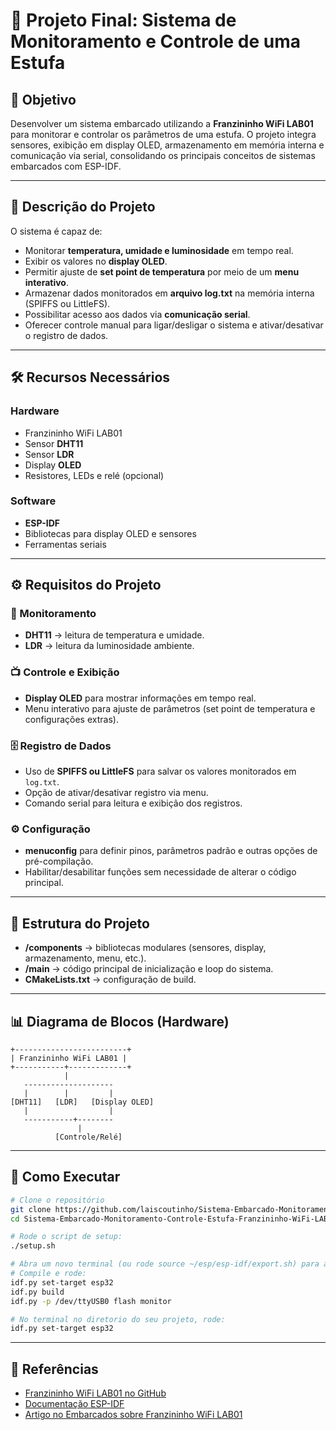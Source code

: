 # 🌱 Projeto Final: Sistema de Monitoramento e Controle de uma Estufa

## 📌 Objetivo

Desenvolver um sistema embarcado utilizando a **Franzininho WiFi LAB01** para monitorar e controlar os parâmetros de uma estufa.
O projeto integra sensores, exibição em display OLED, armazenamento em memória interna e comunicação via serial, consolidando os principais conceitos de sistemas embarcados com ESP-IDF.

---

## 📝 Descrição do Projeto

O sistema é capaz de:

* Monitorar **temperatura, umidade e luminosidade** em tempo real.
* Exibir os valores no **display OLED**.
* Permitir ajuste de **set point de temperatura** por meio de um **menu interativo**.
* Armazenar dados monitorados em **arquivo log.txt** na memória interna (SPIFFS ou LittleFS).
* Possibilitar acesso aos dados via **comunicação serial**.
* Oferecer controle manual para ligar/desligar o sistema e ativar/desativar o registro de dados.

---

## 🛠️ Recursos Necessários

### Hardware

* Franzininho WiFi LAB01
* Sensor **DHT11**
* Sensor **LDR**
* Display **OLED**
* Resistores, LEDs e relé (opcional)

### Software

* **ESP-IDF**
* Bibliotecas para display OLED e sensores
* Ferramentas seriais

---

## ⚙️ Requisitos do Projeto

### 🔎 Monitoramento

* **DHT11** → leitura de temperatura e umidade.
* **LDR** → leitura da luminosidade ambiente.

### 📺 Controle e Exibição

* **Display OLED** para mostrar informações em tempo real.
* Menu interativo para ajuste de parâmetros (set point de temperatura e configurações extras).

### 🗄️ Registro de Dados

* Uso de **SPIFFS ou LittleFS** para salvar os valores monitorados em `log.txt`.
* Opção de ativar/desativar registro via menu.
* Comando serial para leitura e exibição dos registros.

### ⚙️ Configuração

* **menuconfig** para definir pinos, parâmetros padrão e outras opções de pré-compilação.
* Habilitar/desabilitar funções sem necessidade de alterar o código principal.

---

## 🧩 Estrutura do Projeto

* **/components** → bibliotecas modulares (sensores, display, armazenamento, menu, etc.).
* **/main** → código principal de inicialização e loop do sistema.
* **CMakeLists.txt** → configuração de build.

---

## 📊 Diagrama de Blocos (Hardware)

```
+-------------------------+
| Franzininho WiFi LAB01 |
+-----------+-------------+
            |
   --------------------
   |        |         |
[DHT11]   [LDR]   [Display OLED]
   |                  |
   -----------+--------
               |
          [Controle/Relé]
```

---

## 🚀 Como Executar

```bash
# Clone o repositório
git clone https://github.com/laiscoutinho/Sistema-Embarcado-Monitoramento-Controle-Estufa-Franzininho-WiFi-LAB01-ESP-IDF.git
cd Sistema-Embarcado-Monitoramento-Controle-Estufa-Franzininho-WiFi-LAB01-ESP-IDF

# Rode o script de setup:
./setup.sh

# Abra um novo terminal (ou rode source ~/esp/esp-idf/export.sh) para ativar o ESP-IDF.
# Compile e rode:
idf.py set-target esp32
idf.py build
idf.py -p /dev/ttyUSB0 flash monitor

# No terminal no diretorio do seu projeto, rode:
idf.py set-target esp32

```

---

## 📖 Referências

* [Franzininho WiFi LAB01 no GitHub](https://github.com/Franzininho/Franzininho-WiFi-LAB01-ESP-IDF)
* [Documentação ESP-IDF](https://docs.espressif.com/projects/esp-idf/)
* [Artigo no Embarcados sobre Franzininho WiFi LAB01](https://embarcados.com.br/franzininho-wifi-lab01-um-laboratorio-completo-para-aprender-sobre-esp32/)
